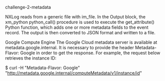  challenge-2-metadata

NXLog reads from a generic file with im_file. In the Output block, the xm_python python_call() procedure is used to execute the get_attribute() Python function, which adds one or more metadata fields to the event record. The output is then converted to JSON format and written to a file.


Google Compute Engine
The Google Cloud metadata server is available at metadata.google.internal. It is necessary to provide the header Metadata-Flavor: Google in order to get the response. For example, the request below retrieves the instance ID:

$ curl -H "Metadata-Flavor: Google" \
  "http://metadata.google.internal/computeMetadata/v1/instance/id"
